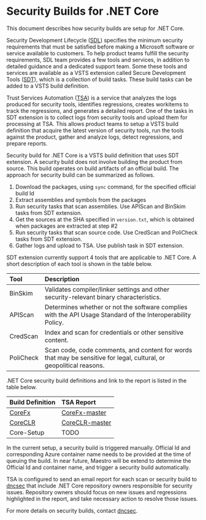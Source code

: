 # Security Builds for .NET Core

This document describes how security builds are setup for .NET Core.

Security Development Lifecycle ([SDL](http://sdl/)) specifies the minimum security requirements that must be satisfied before making a Microsoft software or service available to customers. To help product teams fulfill the security requirements, SDL team provides a few tools and services, in addition to detailed guidance and a dedicated support team. Some these tools and services are available as a VSTS extension called Secure Development Tools ([SDT](https://www.1eswiki.com/wiki/Secure_Development_Tools_VSTS_Extension)), which is a collection of build tasks. These build tasks can be added to a VSTS build definition. 

Trust Services Automation ([TSA](http://sql/wiki/Trust_Services_Automation_%28TSA%29)) is a service that analyzes the logs produced for security tools, identifies regressions, creates workitems to track the regressions, and generates a detailed report. One of the tasks in SDT extension is to collect logs from security tools and upload them for processing at TSA. This allows product teams to setup a VSTS build definition that acquire the latest version of security tools, run the tools against the product, gather and analyze logs, detect regressions, and prepare reports.

Security build for .NET Core is a VSTS build definition that uses SDT extension. A security build does not involve building the product from source. This build operates on build artifacts of an official build.  The approach for security build can be summarized as follows.

 1. Download the packages, using `sync` command, for the specified official build Id
 2. Extract assemblies and symbols from the packages
 3. Run security tasks that scan assemblies. Use APIScan and BinSkim tasks from SDT extension.
 4. Get the sources at the SHA specified in `version.txt`, which is obtained when packages are extracted at step #2
 5. Run security tasks that scan source code. Use CredScan and PoliCheck tasks from SDT extension.
 6. Gather logs and upload to TSA. Use publish task in SDT extension.

SDT extension currently support 4 tools that are applicable to .NET Core. A short description of each tool is shown in the table below.

|Tool|Description|
|:---|:----------|
|BinSkim | Validates compiler/linker settings and other security-relevant binary characteristics.|
|APIScan | Determines whether or not the software complies with the API Usage Standard of the Interoperability Policy.|
|CredScan | Index and scan for credentials or other sensitive content.|
|PoliCheck | Scan code, code comments, and content for words that may be sensitive for legal, cultural, or geopolitical reasons.|

.NET Core security build definitions and link to the report is listed in the table below.

|Build Definition|TSA Report|
|:---------------|:---------|
|[CoreFx](https://devdiv.visualstudio.com/DefaultCollection/DevDiv/_build/index?context=Mine&path=%5CDotNet%5Craeda&definitionId=6552&_a=completed)|[CoreFx-master](http://aztsa/api/Result/CodeBase/DotNet-CoreFx-Trusted_master/Summary)|
|[CoreCLR](https://devdiv.visualstudio.com/DefaultCollection/DevDiv/_build/index?context=Mine&path=%5CDotNet%5Craeda&definitionId=6598&_a=completed)|[CoreCLR-master](http://aztsa/api/Result/CodeBase/DotNet-CoreCLR-Trusted_master/Summary)|
|Core-Setup|TODO|

In the current setup, a security build is triggered manually. Official Id and corresponding Azure container name  needs to be provided at the time of queuing the build. In near future, Maestro will be extend to determine the Official Id and container name, and trigger a security build automatically.

TSA is configured to send an email report for each scan or security build to [dncsec](dncsec@microsoft.com) that include .NET Core repository owners responsible for security issues. Repository owners should focus on new issues and regressions highlighted in the report, and take necessary action to resolve those issues.

For more details on security builds, contact [dncsec](dncsec@microsoft.com).
